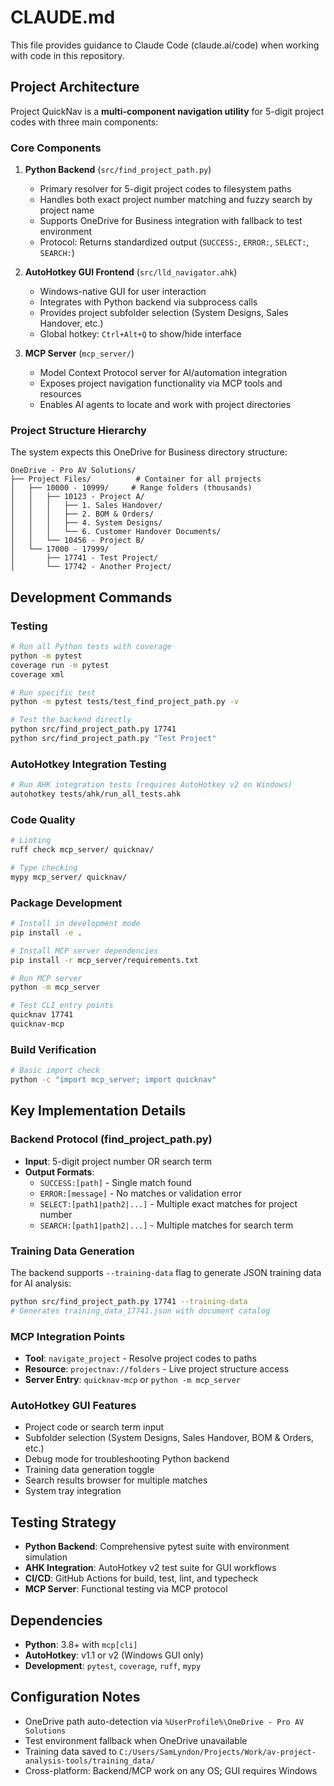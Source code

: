 # CLAUDE.md

This file provides guidance to Claude Code (claude.ai/code) when working with code in this repository.

## Project Architecture

Project QuickNav is a **multi-component navigation utility** for 5-digit project codes with three main components:

### Core Components

1. **Python Backend** (`src/find_project_path.py`)
   - Primary resolver for 5-digit project codes to filesystem paths
   - Handles both exact project number matching and fuzzy search by project name
   - Supports OneDrive for Business integration with fallback to test environment
   - Protocol: Returns standardized output (`SUCCESS:`, `ERROR:`, `SELECT:`, `SEARCH:`)

2. **AutoHotkey GUI Frontend** (`src/lld_navigator.ahk`)
   - Windows-native GUI for user interaction
   - Integrates with Python backend via subprocess calls
   - Provides project subfolder selection (System Designs, Sales Handover, etc.)
   - Global hotkey: `Ctrl+Alt+Q` to show/hide interface

3. **MCP Server** (`mcp_server/`)
   - Model Context Protocol server for AI/automation integration
   - Exposes project navigation functionality via MCP tools and resources
   - Enables AI agents to locate and work with project directories

### Project Structure Hierarchy

The system expects this OneDrive for Business directory structure:
```
OneDrive - Pro AV Solutions/
├── Project Files/          # Container for all projects
│   ├── 10000 - 10999/     # Range folders (thousands)
│   │   ├── 10123 - Project A/
│   │   │   ├── 1. Sales Handover/
│   │   │   ├── 2. BOM & Orders/
│   │   │   ├── 4. System Designs/
│   │   │   └── 6. Customer Handover Documents/
│   │   └── 10456 - Project B/
│   └── 17000 - 17999/
│       ├── 17741 - Test Project/
│       └── 17742 - Another Project/
```

## Development Commands

### Testing
```bash
# Run all Python tests with coverage
python -m pytest
coverage run -m pytest
coverage xml

# Run specific test
python -m pytest tests/test_find_project_path.py -v

# Test the backend directly
python src/find_project_path.py 17741
python src/find_project_path.py "Test Project"
```

### AutoHotkey Integration Testing
```bash
# Run AHK integration tests (requires AutoHotkey v2 on Windows)
autohotkey tests/ahk/run_all_tests.ahk
```

### Code Quality
```bash
# Linting
ruff check mcp_server/ quicknav/

# Type checking
mypy mcp_server/ quicknav/
```

### Package Development
```bash
# Install in development mode
pip install -e .

# Install MCP server dependencies
pip install -r mcp_server/requirements.txt

# Run MCP server
python -m mcp_server

# Test CLI entry points
quicknav 17741
quicknav-mcp
```

### Build Verification
```bash
# Basic import check
python -c "import mcp_server; import quicknav"
```

## Key Implementation Details

### Backend Protocol (find_project_path.py)
- **Input**: 5-digit project number OR search term
- **Output Formats**:
  - `SUCCESS:[path]` - Single match found
  - `ERROR:[message]` - No matches or validation error
  - `SELECT:[path1|path2|...]` - Multiple exact matches for project number
  - `SEARCH:[path1|path2|...]` - Multiple matches for search term

### Training Data Generation
The backend supports `--training-data` flag to generate JSON training data for AI analysis:
```bash
python src/find_project_path.py 17741 --training-data
# Generates training_data_17741.json with document catalog
```

### MCP Integration Points
- **Tool**: `navigate_project` - Resolve project codes to paths
- **Resource**: `projectnav://folders` - Live project structure access
- **Server Entry**: `quicknav-mcp` or `python -m mcp_server`

### AutoHotkey GUI Features
- Project code or search term input
- Subfolder selection (System Designs, Sales Handover, BOM & Orders, etc.)
- Debug mode for troubleshooting Python backend
- Training data generation toggle
- Search results browser for multiple matches
- System tray integration

## Testing Strategy

- **Python Backend**: Comprehensive pytest suite with environment simulation
- **AHK Integration**: AutoHotkey v2 test suite for GUI workflows
- **CI/CD**: GitHub Actions for build, test, lint, and typecheck
- **MCP Server**: Functional testing via MCP protocol

## Dependencies

- **Python**: 3.8+ with `mcp[cli]`
- **AutoHotkey**: v1.1 or v2 (Windows GUI only)
- **Development**: `pytest`, `coverage`, `ruff`, `mypy`

## Configuration Notes

- OneDrive path auto-detection via `%UserProfile%\OneDrive - Pro AV Solutions`
- Test environment fallback when OneDrive unavailable
- Training data saved to `C:/Users/SamLyndon/Projects/Work/av-project-analysis-tools/training_data/`
- Cross-platform: Backend/MCP work on any OS; GUI requires Windows